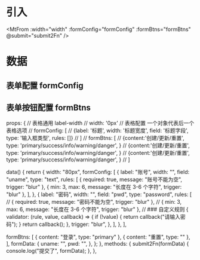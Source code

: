 # 引入

<MtFrom
:width="width"
:formConfig="formConfig"
:formBtns="formBtns"
@submit="submit2Fn"
/>

# 数据

## 表单配置 formConfig

## 表单按钮配置 formBtns

props: {
// 表格通用 label-width
// width: '0px'
// 表格配置 一个对象代表后一个表格选项
// formConfig: [
// {label: '标题', width: '标题宽度', field: '标题字段', type: '输入框类型', rules: []}
// ]
// formBtns: [
// {content:'创建/更新/重置', type: 'primary/success/info/warning/danger', }
// {content:'创建/更新/重置', type: 'primary/success/info/warning/danger', }
// {content:'创建/更新/重置', type: 'primary/success/info/warning/danger', }
// ]

data() {
return {
width: "80px",
formConfig: [
{
label: "账号",
width: "",
field: "uname",
type: "text",
rules: [
{ required: true, message: "账号不能为空", trigger: "blur" },
{ min: 3, max: 6, message: "长度在 3-6 个字符", trigger: "blur" },
],
},
{
label: "密码",
width: "",
field: "pwd",
type: "password",
rules: [
// { required: true, message: "密码不能为空", trigger: "blur" },
// { min: 3, max: 6, message: "长度在 3-6 个字符", trigger: "blur" },
// ### 自定义规则
{
validator: (rule, value, callback) => {
if (!value) {
return callback("请输入密码");
}
return callback();
},
trigger: "blur",
},
],
},
],

formBtns: [
{ content: "登录", type: "primary" },
{ content: "重置", type: "" },
],
formData: {
uname: "",
pwd: "",
},
};
},
methods: {
submit2Fn(formData) {
console.log("提交了", formData);
},
},

